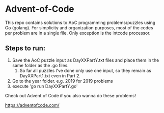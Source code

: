# Advent-of-Code
This repo contains solutions to AoC programming problems/puzzles using Go (golang).
For simplicity and organization purposes, most of the codes per problem are in a single file. Only exception is the intcode processor.

## Steps to run:
1. Save the AoC puzzle input as DayXXPartY.txt files and place them in the same folder as the .go files.
    1. So far all puzzles I've done only use one input, so they remain as DayXXPart1.txt even in Part 2.
2. Go to the year folder. e.g. 2019 for 2019 problems
3. execute 'go run DayXXPartY.go'

Check out Advent of Code if you also wanna do these problems!

https://adventofcode.com/
